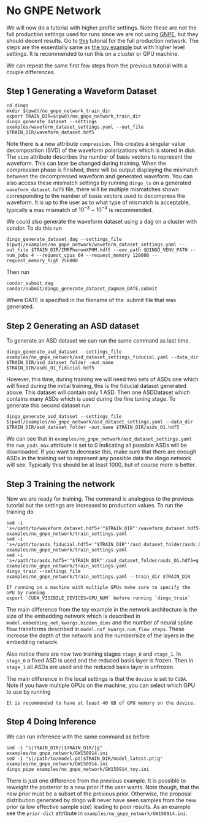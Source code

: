 # No GNPE Network

We will now do a tutorial with higher profile settings. Note these are not the
full production settings used for runs since we are not using [GNPE](gnpe.md), but
they should decent results. Go to [this](example_gnpe_network.md) tutorial for the full production network. The
steps are the essentially same as [the toy example](example_toy_network.md) but with higher level settings. It is
recommended to run this on a cluster or GPU machine. 

We can repeat the same first few steps from the previous tutorial with a couple differences. 


Step 1 Generating a Waveform Dataset
------------------------------------ 

```
cd dingo
mkdir $(pwd)/no_gnpe_network_train_dir
export TRAIN_DIR=$(pwd)/no_gnpe_network_train_dir
dingo_generate_dataset --settings examples/waveform_dataset_settings.yaml --out_file $TRAIN_DIR/waveform_dataset.hdf5
```

Note there is a new attribute `compression`. This creates a singular value decomposition
(SVD) of the waveform polarizations which is stored in disk. The `size` attribute 
describes the number of basis vectors to represent the waveform. This can later be 
changed during training. When the compression phase is finished, there will be output
displaying the mismatch between the decompressed waveform and generated waveform. You can
also access these mismatch settings by running `dingo_ls` on a generated `waveform_dataset.hdf5`
file, there will be multiple mismatches shown corresponding to the number of basis vectors used
to decompress the waveform. It is up to the user as to what type of mismatch is acceptable, typically a max 
mismatch of $10^{-3}-10^{-4}$ is recommended. 

We could also generate the waveform dataset using a dag on a cluster with condor. To do this run

```
dingo_generate_dataset_dag --settings_file $(pwd)/examples/no_gnpe_network/waveform_dataset_settings.yaml --out_file $TRAIN_DIR/IMRPhenomXPHM.hdf5 --env_path $DINGO_VENV_PATH --num_jobs 4 --request_cpus 64 --request_memory 128000 --request_memory_high 256000
```

Then run 

```
condor_submit_dag condor/submit/dingo_generate_dataset_dagman_DATE.submit
```

Where DATE is specified in the filename of the .submit file that was generated. 

Step 2 Generating an ASD dataset
--------------------------------

To generate an ASD dataset we can run the same command as last time. 

```
dingo_generate_asd_dataset --settings_file examples/no_gnpe_network/asd_dataset_settings_fiducial.yaml --data_dir $TRAIN_DIR/asd_dataset_folder -out_name $TRAIN_DIR/asds_O1_fiducial.hdf5
```

However, this time, during training we will need two sets of ASDs one which will
fixed during the initial training, this is the fiducial dataset generated above.
This dataset will contain only 1 ASD. Then one ASDDataset which contains many
ASDs which is used during the fine tuning stage. To generate this second dataset
run

```
dingo_generate_asd_dataset --settings_file $(pwd)/examples/no_gnpe_network/asd_dataset_settings.yaml --data_dir $TRAIN_DIR/asd_dataset_folder -out_name $TRAIN_DIR/asds_O1.hdf5
```

We can see that in `examples/no_gnpe_network/asd_dataset_settings.yaml` the `num_psds_max`
attribute is set to 0 indicating all possible ASDs will be downloaded. If you want to 
decrease this, make sure that there are enough ASDs in the training set to represent 
any possible data the dingo network will see. Typically this should be at least 1000,
but of course more is better. 

Step 3 Training the network
---------------------------

Now we are ready for training. The command is analogous to the previous tutorial 
but the settings are increased to production values. To run the training do

```
sed -i 's+/path/to/waveform_dataset.hdf5+'"$TRAIN_DIR"'/waveform_dataset.hdf5+g' examples/no_gnpe_network/train_settings.yaml
sed -i 's+/path/to/asds_fiducial.hdf5+'"$TRAIN_DIR"'/asd_dataset_folder/asds_O1_fiducial.hdf5+g' examples/no_gnpe_network/train_settings.yaml
sed -i 's+/path/to/asds.hdf5+'"$TRAIN_DIR"'/asd_dataset_folder/asds_O1.hdf5+g' examples/no_gnpe_network/train_settings.yaml
dingo_train --settings_file examples/no_gnpe_network/train_settings.yaml --train_dir $TRAIN_DIR
```

```{tip}
If running on a machine with multiple GPUs make sure to specify the GPU by running 
export `CUDA_VISIBILE_DEVICES=GPU_NUM` before running `dingo_train`
```

The main difference from the toy example in the network architecture is the size of the embedding
network which is described in `model.embedding_net_kwargs.hidden_dims` and the
number of neural spline flow transforms described in
`model.nsf_kwargs.num_flow_steps`. These increase the depth of the network and the 
number/size of the layers in the embedding network. 

Also notice there are now two training stages `stage_0` and `stage_1`. In `stage_0` a fixed ASD is used and the reduced basis layer
is frozen. Then in `stage_1` all ASDs are used and the reduced basis layer is unfrozen. 

The main difference in the local settings is that the `device` is set to `CUDA`.
Note if you have multiple GPUs on the machine, you can select which GPU to use
by running 

```{important}
It is recommended to have at least 40 GB of GPU memory on the device. 
```

Step 4 Doing Inference
----------------------

We can run inference with the same command as before

```
sed -i "s|TRAIN_DIR/|$TRAIN_DIR/|g" examples/no_gnpe_network/GW150914.ini
sed -i "s|/path/to/model.pt|$TRAIN_DIR/model_latest.pt|g" examples/no_gnpe_network/GW150914.ini
dingo_pipe examples/no_gnpe_network/GW150914_toy.ini
```

There is just one difference from the previous example. It is possible to reweight the posterior to a new prior 
if the user wants. Note though, that the new prior must be a subset of the previous prior. Otherwise, the proposal distribution
generated by dingo will never have seen samples from the new prior (a low effective sample size) leading to poor results. As an example see the `prior-dict` attribute in 
`examples/no_gnpe_network/GW150914.ini`.